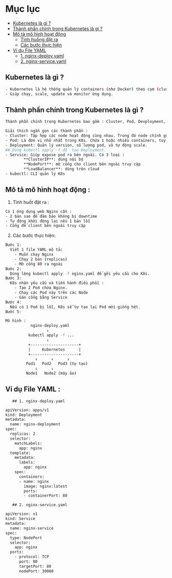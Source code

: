 # Mục lục

- [Kubernetes là gì ?](#kubernetes-là-gì-)
- [Thành phần chính trong Kubernetes là gì ?](#thành-phần-chính-trong-kubernetes-là-gì-)
- [Mô tả mô hình hoạt động](#mô-tả-mô-hình-hoạt-động-)
  - [Tình huống đặt ra](#tình-huống-đặt-ra)
  - [Các bước thực hiện](#các-bước-thực-hiện)
- [Ví dụ File YAML](#ví-dụ-file-yaml-)
  - [1. nginx-deploy.yaml](#1-nginx-deployyaml)
  - [2. nginx-service.yaml](#2-nginx-serviceyaml)

## Kubernetes là gì ?
``` bash
- Kubernetes là hệ thống quản lý containers (như Docker) theo cụm (cluster)
- Giúp chạy, scale, update và monitor ứng dụng.
```
## Thành phần chính trong Kubernetes là gì ?
``` bash
Thành phần chính trong Kubernetes bao gồm : Cluster, Pod, Devployment, Service, kubectl
```
``` bash
Giải thích ngắn gọn các thành phần :
- Cluster: Tập hợp các node hoạt động cùng nhau. Trong đó node chính gọi là master, các node còn lại gọi là worker.
- Pod: Là đơn vị nhỏ nhất trong K8s. Chứa 1 hoặc nhiều containers, tuy nhiên thường chỉ chạy 1 containers trên 1 pod.
- Deployment: Quản lý version, số lượng pod, và tự động scale.
## Dùng kubectl apply -f để tạo Deployment.
- Service: Giúp expose pod ra bên ngoài. Có 3 loại :
        **ClusterIP**: dùng nội bộ
        **NodePort**: mở cổng cho client bên ngoài truy cập
        **LoadBalancer**: dùng trên cloud
- kubectl: CLI quản lý K8s
```
## Mô tả mô hình hoạt động :
  1. Tình huốt đặt ra : 
``` bash
Có 1 ứng dụng web Nginx cần :
- 2 bản sao để đảm bảo không bị downtime
- Tự động khởi động lại nếu 1 bản lỗi
- Cổng để client bên ngoài truy cập
```
  2. Các bước thực hiện:
``` bash
Bước 1:
  Viết 1 file YAML mô tả:
    - Muốn chạy Nginx
    - Chạy 2 bản (replicas)
    - Mở cổng 80 ra ngoài
Bước 2:
  Dùng lệng kubectl apply -f nginx.yaml để gởi yêu cầu cho K8s.
Bước 3:
  K8s nhận yêu cầu và tiến hành điều phối :
    - Tạo 2 Pod chứa Nginx.
    - Chạy các Pod này trên các Node
    - Gán cổng bằng Service
Bước 4:
  Nếu có 1 Pod bị lỗi, K8s sễ tự tạo lại Pod mới giống hệt.
Bước 5:
```
```bash
Mô hình :
           nginx-deploy.yaml
                  ↓
          kubectl apply -f ...
                  ↓
          +---------------------+
          |     Kubernetes      |
          +---------------------+
             ↓      ↓      ↓
         Pod1   Pod2   Pod3 (tự tạo)
             ↓      ↓
         Node1   Node2 (máy ảo)
```
## Ví dụ File YAML :
       ## 1. nginx-deploy.yaml
```bash
apiVersion: apps/v1
kind: Deployment
metadata:
  name: nginx-deployment
spec:
  replicas: 2
  selector:
    matchLabels:
      app: nginx
  template:
    metadata:
      labels:
        app: nginx
    spec:
      containers:
      - name: nginx
        image: nginx:latest
        ports:
        - containerPort: 80
```
       ## 2. nginx-service.yaml
```bash
apiVersion: v1
kind: Service
metadata:
  name: nginx-service
spec:
  type: NodePort
  selector:
    app: nginx
  ports:
    - protocol: TCP
      port: 80
      targetPort: 80
      nodePort: 30080

```
